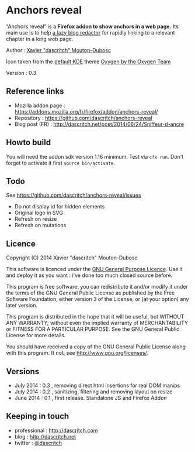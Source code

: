 Anchors reveal
==============
“Anchors reveal” is a **Firefox addon to show anchors in a web page.** Its main use is to help [a lazy blog redactor](http://dascritch.net) for rapidly linking to a relevant chapter in a long web page.

Author :  [Xavier "dascritch" Mouton-Dubosc](http://dascritch.com)

Icon taken from the [default KDE](http://kde.org) theme [Oxygen by the Oxygen Team](http://techbase.kde.org/Projects/Oxygen)

Version : 0.3

Reference links
---------------
* Mozilla addon page : <https://addons.mozilla.org/fr/firefox/addon/anchors-reveal/>
* Repository : <https://github.com/dascritch/anchors-reveal> 
* Blog post (FR) : <http://dascritch.net/post/2014/06/24/Sniffeur-d-ancre>

Howto build
-----------
You will need the addon sdk version 1.16 minimum.
Test via `cfx run`. Don't forget to activate it first `source bin/activate`. 

Todo
----
See <https://github.com/dascritch/anchors-reveal/issues>
* Do not display id for hidden elements
* Original logo in SVG
* Refresh on resize
* Refresh on mutations

Licence
-------

Copyright (C) 2014 Xavier "dascritch" Mouton-Dubosc

This software is licenced under the [GNU General Purpose Licence](http://www.gnu.org/licenses/gpl-3.0.txt).
Use it and deploy it as you want : i've done too much closed source before.

This program is free software: you can redistribute it and/or modify
it under the terms of the GNU General Public License as published by
the Free Software Foundation, either version 3 of the License, or
(at your option) any later version.

This program is distributed in the hope that it will be useful,
but WITHOUT ANY WARRANTY; without even the implied warranty of
MERCHANTABILITY or FITNESS FOR A PARTICULAR PURPOSE.  See the
GNU General Public License for more details.

You should have received a copy of the GNU General Public License
along with this program.  If not, see <http://www.gnu.org/licenses/>.

Versions
--------
* July 2014 : 0.3 , removing direct html insertions for real DOM manips
* July 2014 : 0.2 , sanitizing, filtering and removing layout on resize
* June 2014 : 0.1 , first release. Standalone JS and Firefox Addon

Keeping in touch
----------------
* professional : <http://dascritch.com>
* blog : <http://dascritch.net>
* twitter : [@dascritch](https://twitter.com/dascritch)

